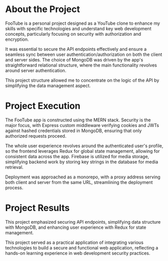 # About the Project

FooTube is a personal project designed as a YouTube clone to enhance my skills with specific technologies and understand key web development concepts, particularly focusing on security with authorization and encryption.

It was essential to secure the API endpoints effectively and ensure a seamless sync between user authentication/authorization on both the client and server sides. The choice of MongoDB was driven by the app's straightforward relational structure, where the main functionality revolves around server authentication.

This project structure allowed me to concentrate on the logic of the API by simplifying the data management aspect.

# Project Execution

The FooTube app is constructed using the MERN stack. Security is the major focus, with Express custom middleware verifying cookies and JWTs against hashed credentials stored in MongoDB, ensuring that only authorized requests proceed.

The whole user experience revolves around the authenticated user's profile, so the frontend leverages Redux for global state management, allowing for consistent data across the app. Firebase is utilized for media storage, simplifying backend work by storing key strings in the database for media retrieval.

Deployment was approached as a monorepo, with a proxy address serving both client and server from the same URL, streamlining the deployment process.

# Project Results

This project emphasized securing API endpoints, simplifying data structure with MongoDB, and enhancing user experience with Redux for state management.

This project served as a practical application of integrating various technologies to build a secure and functional web application, reflecting a hands-on learning experience in web development security practices.